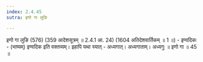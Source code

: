 ```yaml
---
index: 2.4.45
sutra: इणो गा लुङि

---
```

इणो गा लुङि (576) (359 आदेशसूत्रम् ॥ 2.4.1 आ. 24) (1604 अतिदेशवार्तिकम् ॥ 1 ॥) - इण्वदिकः - (भाष्यम्) इण्वदिक इति वक्तव्यम्। इहापि यथा स्यात्  -  अध्यगात्। अध्यगाताम्। अध्यगुः ॥ इणो गा ॥ 45 ॥